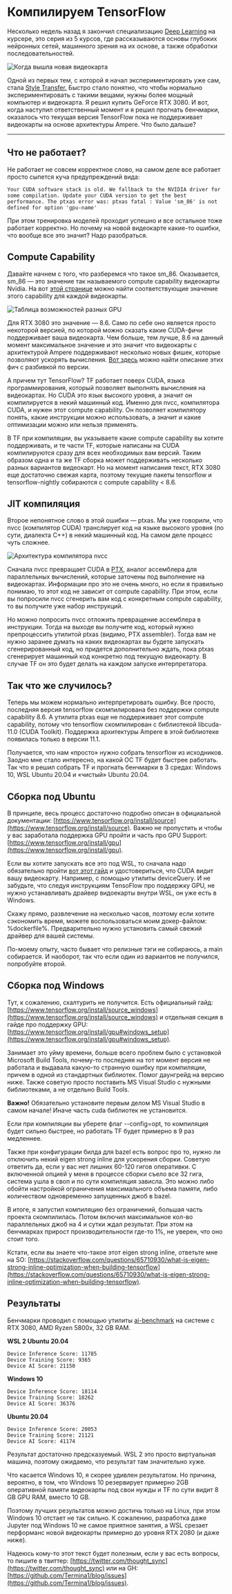 Компилируем TensorFlow
===
Несколько недель назад я закончил специализацию [Deep Learning](https://www.coursera.org/specializations/deep-learning) на курсере, это серия из 5 курсов, где рассказываются основы глубоких нейронных сетей, машинного зрения на их основе, а также обработки последовательностей.

![Когда вышла новая видеокарта](/assets/rtx-3080-announced_o_3377699726002499.jpg)

Одной из первых тем, с которой я начал экспериментировать уже сам, стала [Style Transfer.](https://en.wikipedia.org/wiki/Neural_Style_Transfer) Быстро стало понятно, что чтобы нормально экспериментировать с такими вещами, нужны более мощный компьютер и видеокарта. Я решил купить GeForce RTX 3080. И вот, когда наступил ответственный момент и я решил прогнать бенчмарки, оказалось что текущая версия TensorFlow пока не поддерживает видеокарты на основе архитектуры Ampere. Что было дальше?

___

## Что не работает?

Не работает не совсем корректное слово, на самом деле все работает просто сыпется куча предупреждений вида:

```
Your CUDA software stack is old. We fallback to the NVIDIA driver for some compilation. Update your CUDA version to get the best performance. The ptxas error was: ptxas fatal : Value 'sm_86' is not defined for option 'gpu-name'
```

При этом тренировка моделей проходит успешно и все остальное тоже работает корректно. Но почему на новой видеокарте какие-то ошибки, что вообще все это значит? Надо разобраться.

## Compute Capability

Давайте начнем с того, что разберемся что такое sm\_86. Оказывается, sm\_86 — это значение так называемого compute capability видеокарты Nvidia. На вот [этой странице](https://developer.nvidia.com/cuda-GPUs) можно найти соответствующие значение этого capability для каждой видеокарты.

![Таблица возможностей разных GPU](/assets/cap-table.png)

Для RTX 3080 это значение — 8.6. Само по себе оно является просто некоторой версией, по которой можно сказать какие CUDA-фичи поддерживает ваша видеокарта. Чем больше, тем лучше, 8.6 на данный момент максимальное значение и это значит что видеокарты с архитектурой Ampere поддерживают несколько новых фишек, которые позволяют ускорять вычисления. [Вот здесь](https://docs.nvidia.com/cuda/cuda-c-programming-guide/index.html#compute-capabilities) можно найти описание этих фич с разбивкой по версии.

А причем тут TensorFlow? TF работает поверх CUDA, языка программирования, который позволяет выполнять вычисления на видеокартах. Но CUDA это язык высокого уровня, а значит он компилируется в некий машинный код. Именно для nvcc, компилятора CUDA, и нужен этот compute capability. Он позволяет компилятору понять, какие инструкции можно использовать, а значит и какие оптимизации можно или нельзя применять.

В TF при компиляции, вы указываете какие compute capability вы хотите поддерживать, и те части TF, которые написаны на CUDA компилируются сразу для всех необходимых вам версий. Таким образом одна и та же TF сборка может поддерживать несколько разных вариантов видеокарт. Но на момент написания текст, RTX 3080 еще достаточно свежая карта, поэтому текущие пакеты tensorflow и tensorflow-nightly собираются с compute capability < 8.6.

## JIT компиляция

Второе непонятное слово в этой ошибки — ptxas. Мы уже говорили, что nvcc (компилятор CUDA) транслирует код на языке высокого уровня (по сути, диалекта C++) в некий машинный код. На самом деле процесс чуть сложнее.

![Архитектура компилятора nvcc](/assets/just-in-time-compilation.png)

Сначала nvcc превращает CUDA в [PTX](https://en.wikipedia.org/wiki/Parallel_Thread_Execution), аналог ассемблера для параллельных вычислений, которые заточены под выполнение на видеокартах. Информации про это не очень много, но если я правильно понимаю, то этот код не зависит от compute capability. При этом, если вы попросили nvcc сгенерить вам код с конкретным compute capability, то вы получите уже набор инструкций.

Но можно попросить nvcc отложить превращение ассемблера в инструкции. Тогда на выходе вы получите код, который нужно препроцессить утилитой ptxas (видимо, PTX assembler). Тогда вам не нужно заранее думать на каких видеокартах вы будете запускать сгенерированный код, но придется дополнительно ждать, пока ptxas сгенерирует машинный код конкретно под текущую видеокарту. В случае TF он это будет делать на каждом запуске интерпретатора.

## Так что же случилось?

Теперь мы можем нормально интерпретировать ошибку. Все просто, последняя версия tensorflow скомпилирована без поддержки compute capability 8.6. А утилита ptxas еще не поддерживает этот compute capability, потому что tensorflow скомпилирован с библиотекой libcuda-11.0 (CUDA Toolkit). Поддержка архитектуры Ampere в этой библиотеке появилась только в версии 11.1.

Получается, что нам «просто» нужно собрать tensorflow из исходников. Заодно мне стало интересно, на какой ОС  TF будет быстрее работать. Так что я решил собрать TF и прогнать бенчмарки в 3 средах: Windows 10, WSL Ubuntu 20.04 и «чистый» Ubuntu 20.04.

## Сборка под Ubuntu

В принципе, весь процесс достаточно подробно описан в официальной документации: [https://www.tensorflow.org/install/source](https://www.tensorflow.org/install/source). Важно не пропустить и чтобы у вас заработала поддержка GPU пройти и часть про GPU Support: [https://www.tensorflow.org/install/gpu](https://www.tensorflow.org/install/gpu).

Если вы хотите запускать все это под WSL, то сначала надо обязательно пройти [вот этот гайд](https://docs.nvidia.com/cuda/wsl-user-guide/index.html) и удостовериться, что CUDA видит вашу видеокарту. Например, с помощью утилиты deviceQuery. И не забудьте, что следуя инструкциям TensoFlow про поддержку GPU, не нужно устанавливать драйвер видоекарты внутри WSL, он уже есть в Windows.

Скажу прямо, развлечение на несколько часов, поэтому если хотите сэкономить время, можете воспользоваться моим докер-файлом: %dockerfile%. Предварительно нужно установить самый свежий драйвер для вашей системы.

По-моему опыту, часто бывает что релизные тэги не собираюсь, а main собирается. И наоборот, так что если один из вариантов не получился, попробуйте второй.

## Сборка под Windows

Тут, к сожалению, схалтурить не получится. Есть официальный гайд: [https://www.tensorflow.org/install/source_windows](https://www.tensorflow.org/install/source_windows) и отдельная секция в гайде про поддержку GPU: [https://www.tensorflow.org/install/gpu#windows_setup](https://www.tensorflow.org/install/gpu#windows_setup).

Занимает это уйму времени, больше всего проблем было с установкой Microsoft Build Tools, почему-то последняя на тот момент версия не работала и выдавала какую-то странную ошибку при компиляции, причем в одной из стандартных библиотек. Помог даунгрейд на версию ниже. Также советую просто поставить MS Visual Studio с нужными библиотеками, а не отдельно Build Tools.

**Важно!** Обязательно установите первым делом MS Visual Studio в самом начале! Иначе часть cuda библиотек не установится.

Если при компиляции вы уберете флаг --config=opt, то компиляция будет сильно быстрее, но работать TF будет примерно в 9 раз медленнее.

Также при конфигурации билда для bazel есть вопрос про то, нужно ли отключить некий eigen strong inline для ускорения сборки. Советую ответить да, если у вас нет лишних 60-120 гигов оперативки. С включенной опцией у меня в процессе сборки съело все 32 гига, система ушла в своп и по сути компиляция зависла. Это можно либо обойти настройкой ограничения максимального объема памяти, либо количеством одновременно запущенных джоб в bazel.

В итоге, я запустил компиляцию без ограничений, большая часть проекта скомпилилась. Потом включил максимальное кол-во параллельных джоб на 4 и сутки ждал результат. При этом на бенчмарках прирост производительности где-то 1%, не уверен, что оно стоит того.

Кстати, если вы знаете что-такое этот eigen strong inline, ответьте мне на SO: [https://stackoverflow.com/questions/65710930/what-is-eigen-strong-inline-optimization-when-building-tensorflow](https://stackoverflow.com/questions/65710930/what-is-eigen-strong-inline-optimization-when-building-tensorflow).

## Результаты

Бенчмарки проводил с помощью утилиты [ai-benchmark](https://ai-benchmark.com/) на системе с RTX 3080, AMD Ryzen 5800x, 32 GB RAM.

**WSL 2 Ubuntu 20.04**

```
Device Inference Score: 11785
Device Training Score: 9365
Device AI Score: 21150
```

**Windows 10**

```
Device Inference Score: 18114
Device Training Score: 18262
Device AI Score: 36376
```

**Ubuntu 20.04**

```
Device Inference Score: 20053
Device Training Score: 21121
Device AI Score: 41174
```

Результат достаточно предсказуемый. WSL 2 это просто виртуальная машина, поэтому ожидаемо, что результат там значительно хуже.

Что касается Windows 10, я скорее удивлен результатом. Но причина, вероятно, в том, что Windows 10 резервирует примерно 2GB оперативной памяти видеокарты под свои нужды и TF по сути видит 8 GB GPU RAM, вместо 10 GB.

Поэтому лучших результатов можно достичь только на Linux, при этом Windows 10 отстает не так сильно. К сожалению, разработка даже Jupyter под Windows 10 не самое приятное занятия, а WSL срезает перформанс новой видеокарты примерно до уровня RTX 2080 (и даже ниже).

Надеюсь кому-то этот текст будет полезным, если у вас есть вопросы, то пишите в твиттер: [https://twitter.com/thought_sync](https://twitter.com/thought_sync) или на GH: [https://github.com/Termina1/blog/issues](https://github.com/Termina1/blog/issues).